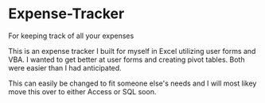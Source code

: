 # Expense-Tracker
For keeping track of all your expenses

This is an expense tracker I built for myself in Excel utilizing user forms and VBA.
I wanted to get better at user forms and creating pivot tables.  Both were easier than I had anticipated.

This can easily be changed to fit someone else's needs and I will most likey move this over to either Access or SQL soon.
